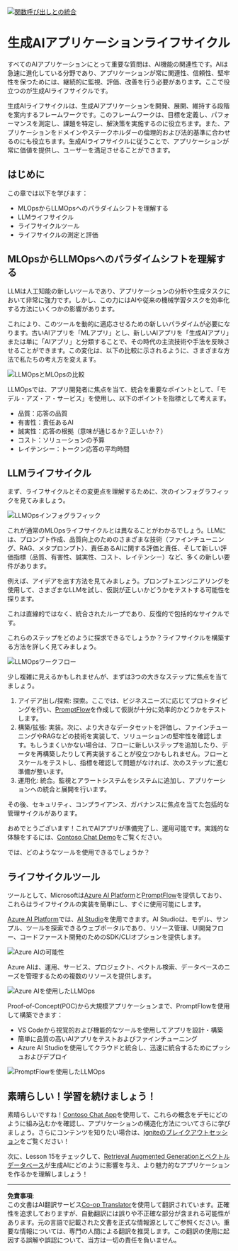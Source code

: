 <!--
CO_OP_TRANSLATOR_METADATA:
{
  "original_hash": "b9d32511b27373a1b21b5789d4fda057",
  "translation_date": "2025-10-17T23:54:53+00:00",
  "source_file": "14-the-generative-ai-application-lifecycle/README.md",
  "language_code": "ja"
}
-->
[![関数呼び出しとの統合](../../../translated_images/14-lesson-banner.066d74a31727ac121eeac06376a068a397d8e335281e63ce94130d11f516e46b.ja.png)](https://youtu.be/ewtQY_RJrzs?si=dyJ2bjiljH7UUHCh)

# 生成AIアプリケーションライフサイクル

すべてのAIアプリケーションにとって重要な質問は、AI機能の関連性です。AIは急速に進化している分野であり、アプリケーションが常に関連性、信頼性、堅牢性を保つためには、継続的に監視、評価、改善を行う必要があります。ここで役立つのが生成AIライフサイクルです。

生成AIライフサイクルは、生成AIアプリケーションを開発、展開、維持する段階を案内するフレームワークです。このフレームワークは、目標を定義し、パフォーマンスを測定し、課題を特定し、解決策を実施するのに役立ちます。また、アプリケーションをドメインやステークホルダーの倫理的および法的基準に合わせるのにも役立ちます。生成AIライフサイクルに従うことで、アプリケーションが常に価値を提供し、ユーザーを満足させることができます。

## はじめに

この章では以下を学びます：

- MLOpsからLLMOpsへのパラダイムシフトを理解する
- LLMライフサイクル
- ライフサイクルツール
- ライフサイクルの測定と評価

## MLOpsからLLMOpsへのパラダイムシフトを理解する

LLMは人工知能の新しいツールであり、アプリケーションの分析や生成タスクにおいて非常に強力です。しかし、この力にはAIや従来の機械学習タスクを効率化する方法にいくつかの影響があります。

これにより、このツールを動的に適応させるための新しいパラダイムが必要になります。古いAIアプリを「MLアプリ」とし、新しいAIアプリを「生成AIアプリ」または単に「AIアプリ」と分類することで、その時代の主流技術や手法を反映させることができます。この変化は、以下の比較に示されるように、さまざまな方法で私たちの考え方を変えます。

![LLMOpsとMLOpsの比較](../../../translated_images/01-llmops-shift.29bc933cb3bb0080a562e1655c0c719b71a72c3be6252d5c564b7f598987e602.ja.png)

LLMOpsでは、アプリ開発者に焦点を当て、統合を重要なポイントとして、「モデル・アズ・ア・サービス」を使用し、以下のポイントを指標として考えます。

- 品質：応答の品質
- 有害性：責任あるAI
- 誠実性：応答の根拠（意味が通じるか？正しいか？）
- コスト：ソリューションの予算
- レイテンシー：トークン応答の平均時間

## LLMライフサイクル

まず、ライフサイクルとその変更点を理解するために、次のインフォグラフィックを見てみましょう。

![LLMOpsインフォグラフィック](../../../translated_images/02-llmops.70a942ead05a7645db740f68727d90160cb438ab71f0fb20548bc7fe5cad83ff.ja.png)

これが通常のMLOpsライフサイクルとは異なることがわかるでしょう。LLMには、プロンプト作成、品質向上のためのさまざまな技術（ファインチューニング、RAG、メタプロンプト）、責任あるAIに関する評価と責任、そして新しい評価指標（品質、有害性、誠実性、コスト、レイテンシー）など、多くの新しい要件があります。

例えば、アイデアを出す方法を見てみましょう。プロンプトエンジニアリングを使用して、さまざまなLLMを試し、仮説が正しいかどうかをテストする可能性を探ります。

これは直線的ではなく、統合されたループであり、反復的で包括的なサイクルです。

これらのステップをどのように探求できるでしょうか？ライフサイクルを構築する方法を詳しく見てみましょう。

![LLMOpsワークフロー](../../../translated_images/03-llm-stage-flows.3a1e1c401235a6cfa886ed6ba04aa52a096a545e1bc44fa54d7d5983a7201892.ja.png)

少し複雑に見えるかもしれませんが、まずは3つの大きなステップに焦点を当てましょう。

1. アイデア出し/探索: 探索。ここでは、ビジネスニーズに応じてプロトタイピングを行い、[PromptFlow](https://microsoft.github.io/promptflow/index.html?WT.mc_id=academic-105485-koreyst)を作成して仮説が十分に効率的かどうかをテストします。
2. 構築/拡張: 実装。次に、より大きなデータセットを評価し、ファインチューニングやRAGなどの技術を実装して、ソリューションの堅牢性を確認します。もしうまくいかない場合は、フローに新しいステップを追加したり、データを再構築したりして再実装することが役立つかもしれません。フローとスケールをテストし、指標を確認して問題がなければ、次のステップに進む準備が整います。
3. 運用化: 統合。監視とアラートシステムをシステムに追加し、アプリケーションへの統合と展開を行います。

その後、セキュリティ、コンプライアンス、ガバナンスに焦点を当てた包括的な管理サイクルがあります。

おめでとうございます！これでAIアプリが準備完了し、運用可能です。実践的な体験をするには、[Contoso Chat Demo](https://nitya.github.io/contoso-chat/?WT.mc_id=academic-105485-koreys)をご覧ください。

では、どのようなツールを使用できるでしょうか？

## ライフサイクルツール

ツールとして、Microsoftは[Azure AI Platform](https://azure.microsoft.com/solutions/ai/?WT.mc_id=academic-105485-koreys)と[PromptFlow](https://microsoft.github.io/promptflow/index.html?WT.mc_id=academic-105485-koreyst)を提供しており、これらはライフサイクルの実装を簡単にし、すぐに使用可能にします。

[Azure AI Platform](https://azure.microsoft.com/solutions/ai/?WT.mc_id=academic-105485-koreys)では、[AI Studio](https://ai.azure.com/?WT.mc_id=academic-105485-koreys)を使用できます。AI Studioは、モデル、サンプル、ツールを探索できるウェブポータルであり、リソース管理、UI開発フロー、コードファースト開発のためのSDK/CLIオプションを提供します。

![Azure AIの可能性](../../../translated_images/04-azure-ai-platform.80203baf03a12fa8b166e194928f057074843d1955177baf0f5b53d50d7b6153.ja.png)

Azure AIは、運用、サービス、プロジェクト、ベクトル検索、データベースのニーズを管理するための複数のリソースを提供します。

![Azure AIを使用したLLMOps](../../../translated_images/05-llm-azure-ai-prompt.a5ce85cdbb494bdf95420668e3464aae70d8b22275a744254e941dd5e73ae0d2.ja.png)

Proof-of-Concept(POC)から大規模アプリケーションまで、PromptFlowを使用して構築できます：

- VS Codeから視覚的および機能的なツールを使用してアプリを設計・構築
- 簡単に品質の高いAIアプリをテストおよびファインチューニング
- Azure AI Studioを使用してクラウドと統合し、迅速に統合するためにプッシュおよびデプロイ

![PromptFlowを使用したLLMOps](../../../translated_images/06-llm-promptflow.a183eba07a3a7fdf4aa74db92a318b8cbbf4a608671f6b166216358d3203d8d4.ja.png)

## 素晴らしい！学習を続けましょう！

素晴らしいですね！[Contoso Chat App](https://nitya.github.io/contoso-chat/?WT.mc_id=academic-105485-koreyst)を使用して、これらの概念をデモにどのように組み込むかを確認し、アプリケーションの構造化方法についてさらに学びましょう。さらにコンテンツを知りたい場合は、[Igniteのブレイクアウトセッション](https://www.youtube.com/watch?v=DdOylyrTOWg)をご覧ください！

次に、Lesson 15をチェックして、[Retrieval Augmented Generationとベクトルデータベース](../15-rag-and-vector-databases/README.md?WT.mc_id=academic-105485-koreyst)が生成AIにどのように影響を与え、より魅力的なアプリケーションを作るかを理解しましょう！

---

**免責事項**:  
この文書はAI翻訳サービス[Co-op Translator](https://github.com/Azure/co-op-translator)を使用して翻訳されています。正確性を追求しておりますが、自動翻訳には誤りや不正確な部分が含まれる可能性があります。元の言語で記載された文書を正式な情報源としてご参照ください。重要な情報については、専門の人間による翻訳を推奨します。この翻訳の使用に起因する誤解や誤認について、当方は一切の責任を負いません。